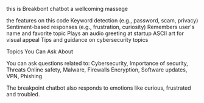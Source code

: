 this is Breakbont chatbot
a wellcoming massege 

the features on this code
Keyword detection (e.g., password, scam, privacy)
Sentiment-based responses (e.g., frustration, curiosity)
Remembers user's name and favorite topic
Plays an audio greeting at startup
ASCII art for visual appeal
Tips and guidance on cybersecurity topics

Topics You Can Ask About

You can ask questions related to:
 Cybersecurity, Importance of security, Threats
 Online safety, Malware, Firewalls
 Encryption, Software updates, VPN, Phishing

The breakpoint chatbot also responds to emotions like curious, frustrated and troubled.

